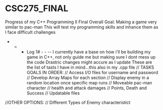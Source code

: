 # CSC275_FINAL
Progress of  my C++ Programming II Final
Overall Goal: Making a game very similar to pac-man
              This will test my programming skills and inhance them as I face difficult challenges
              
- - - Log 1# - - --
I currently have a base on how i'll be building my game in C++, not only guide me but making sure I dont mess up the code
Drastric changes might accure as I update
These are the list of tasts I have in mind...this also in my .cpp file
// TASKS GOALS IN ORDER:
// Access I/O files for username and password
// Develop Array Maps for each section
// Display enemy in a random location once specific map runs
// Moveable pac-man character
// health and attack damages
// Points, Death and Success
// Updatable files

//OTHER OPTIONS:
// Different Types of Enemy characteristict




